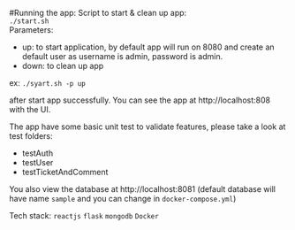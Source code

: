 #Running the app:
Script to start & clean up app: <br/>
`./start.sh` <br/>
Parameters:
- up: to start application, by default app will run on 8080 and create an default user as username is admin, password is admin. <br/>
- down: to clean up app

ex: `./syart.sh -p up` <br/>

after start app successfully. You can see the app at http://localhost:808 with the UI.

The app have some basic unit test to validate features, please take a look at test folders: <br/>
- testAuth
- testUser
- testTicketAndComment

You also view the database at http://localhost:8081 (default database will have name `sample` and you can change in `docker-compose.yml`)

Tech stack: `reactjs` `flask` `mongodb` `Docker`